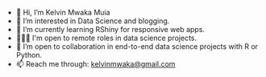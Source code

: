 - 👋 Hi, I’m Kelvin Mwaka Muia
- 👀 I’m interested in Data Science and blogging.
- 🌱 I’m currently learning RShiny for responsive web apps.
- 👨🏻‍💻 I'm open to remote roles in data science projects.
- 💞️ I’m open to collaboration in end-to-end data science projects with R or Python.
- 📫 Reach me through: kelvinmwaka@gmail.com
<!---
kelvinmmuia/kelvinmmuia is a ✨ special ✨ repository because its `README.md` (this file) appears on your GitHub profile.
You can click the Preview link to take a look at your changes.
--->
